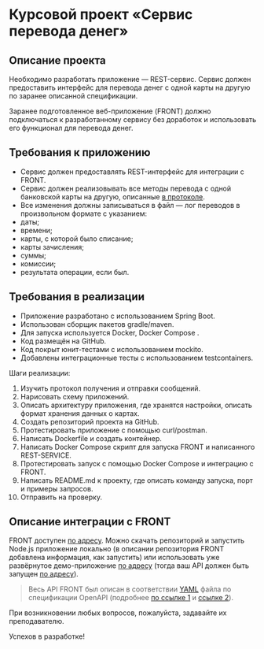 # Курсовой проект «Сервис перевода денег»

## Описание проекта 

Необходимо разработать приложение — REST-сервис. Сервис должен предоставить интерфейс для перевода денег с одной карты на другую по заранее описанной спецификации. 

Заранее подготовленное веб-приложение (FRONT) должно подключаться к разработанному сервису без доработок и использовать его функционал для перевода денег.

## Требования к приложению

- Сервис должен предоставлять REST-интерфейс для интеграции с FRONT.
- Сервис должен реализовывать все методы перевода с одной банковской карты на другую, описанные [в протоколе](https://github.com/netology-code/jd-homeworks/blob/master/diploma/MoneyTransferServiceSpecification.yaml).
- Все изменения должны записываться в файл — лог переводов в произвольном формате с указанием:
 - даты;
 - времени;
 - карты, с которой было списание;
 - карты зачисления;
 - суммы;
 - комиссии;
 - результата операции, если был.

## Требования в реализации

- Приложение разработано с использованием Spring Boot.
- Использован сборщик пакетов gradle/maven.
- Для запуска используется Docker, Docker Compose .
- Код размещён на GitHub.
- Код покрыт юнит-тестами с использованием mockito.
- Добавлены интеграционные тесты с использованием testcontainers.

Шаги реализации:

1. Изучить протокол получения и отправки сообщений.
1. Нарисовать схему приложений.
1. Описать архитектуру приложения, где хранятся настройки, описать формат хранения данных о картах.
1. Создать репозиторий проекта на GitHub.
1. Протестировать приложение с помощью curl/postman.
1. Написать Dockerfile и создать контейнер.
1. Написать Docker Compose  скрипт для запуска FRONT и написанного REST-SERVICE.
1. Протестировать запуск с помощью Docker Compose и интеграцию с FRONT.
1. Написать README.md к проекту, где описать команду запуска, порт и примеры запросов.
1. Отправить на проверку.

## Описание интеграции с FRONT

FRONT доступен [по адресу](https://github.com/serp-ya/card-transfer). Можно скачать репозиторий и запустить Node.js приложение локально (в описании репозитория FRONT добавлена информация, как запустить) или использовать уже развёрнутое демо-приложение [по адресу](https://serp-ya.github.io/card-transfer/) (тогда ваш API должен быть запущен [по адресу](http://localhost:5500/)).
> Весь API FRONT был описан в соответствии [YAML](https://github.com/netology-code/jd-homeworks/blob/master/diploma/MoneyTransferServiceSpecification.yaml)
файла по спецификации OpenAPI (подробнее [по ссылке 1](https://swagger.io/specification/) и [ссылке 2](https://starkovden.github.io/introduction-openapi-and-swagger.html)).

При возникновении любых вопросов, пожалуйста, задавайте их преподавателю. 

Успехов в разработке!

